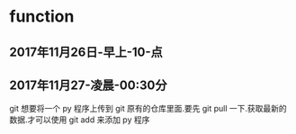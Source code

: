 # function
2017年11月26日-早上-10-点
------------------------
2017年11月27-凌晨-00:30分
-------------------------
git 想要将一个 py 程序上传到 git 原有的仓库里面.要先 git pull 一下.获取最新的数据.才可以使用 git add 来添加 py 程序
